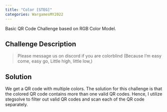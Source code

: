 ```yaml
---
title: "Color [STEG]"
categories: WargamesMY2022
---
```

Basic QR Code Challenge based on RGB Color Model.

## Challenge Description
> Please message us on discord if you are colorblind (Because I’m easy come, easy go, Little high, little low,)

## Solution
We get a QR code with multiple colors. The solution for this challenge is that the colored QR code contains more than one valid QR codes.
Hence, I utilize stegsolve to filter out valid QR codes and scan each of the QR code separately.
